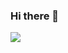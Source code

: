 ### Hi there 👋

<a href="https://www.instagram.com/leeu_2u/" target="_blank"><img src="https://img.shields.io/badge/instagram-000000?style=flate&logo=appveyor&logo=#E4405F&logoColor=ffffff"/></a>

<!--
**leeu2u/leeu2u** is a ✨ _special_ ✨ repository because its `README.md` (this file) appears on your GitHub profile.

Here are some ideas to get you started:

- 🔭 I’m currently working on ...
- 🌱 I’m currently learning ...
- 👯 I’m looking to collaborate on ...
- 🤔 I’m looking for help with ...
- 💬 Ask me about ...
- 📫 How to reach me: ...
- 😄 Pronouns: ...
- ⚡ Fun fact: ...
-->

